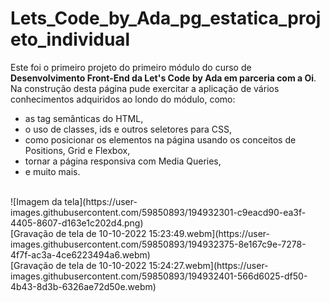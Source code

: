 <h1>Lets_Code_by_Ada_pg_estatica_projeto_individual</h1>

Este foi o primeiro projeto do primeiro módulo do curso de <strong>Desenvolvimento Front-End da Let's Code by Ada em parceria com a Oi</strong>.<br>
Na construção desta página pude exercitar a aplicação de vários conhecimentos adquiridos ao londo do módulo, como: <br>
- as tag semânticas do HTML, 
- o uso de classes, ids e outros seletores para CSS,
- como posicionar os elementos na página usando os conceitos de Positions, Grid e Flexbox,
- tornar a página responsiva com Media Queries,
- e muito mais.

<br>
![Imagem da tela](https://user-images.githubusercontent.com/59850893/194932301-c9eacd90-ea3f-4405-8607-d163e1c202d4.png)
<br>
[Gravação de tela de 10-10-2022 15:23:49.webm](https://user-images.githubusercontent.com/59850893/194932375-8e167c9e-7278-4f7f-ac3a-4ce6223494a6.webm)
<br>
[Gravação de tela de 10-10-2022 15:24:27.webm](https://user-images.githubusercontent.com/59850893/194932401-566d6025-df50-4b43-8d3b-6326ae72d50e.webm)

